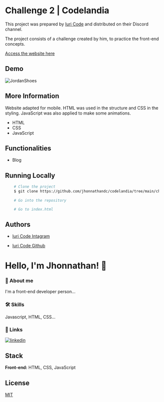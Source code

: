 
# Challenge 2 | Codelandia

This project was prepared by [Iuri Code](https://www.instagram.com/iuricode/) and distributed on their Discord channel.

The project consists of a challenge created by him, to practice the front-end concepts.

[Access the website here](https://jhonnathan-jordanshoes.netlify.app)
## Demo

![JordanShoes](https://user-images.githubusercontent.com/82620787/171305813-ef052e7e-bdc6-4a51-9846-8e3570ad1da7.png)
## More Information

Website adapted for mobile. HTML was used in the structure and CSS in the styling. JavaScript was also applied to make some animations.
- HTML
- CSS
- JavaScript
## Functionalities

- Blog
## Running Locally



```bash
    # Clone the project
    $ git clone https://github.com/jhonnathandc/codelandia/tree/main/challenge_2
    
    # Go into the repository

    # Go to index.html
```


## Authors

- [Iuri Code Intagram](https://www.instagram.com/iuricode/)

- [Iuri Code Github](https://github.com/iuricode)


# Hello, I'm Jhonnathan! 👋


### 🚀 About me
I'm a front-end developer person...

### 🛠 Skills
Javascript, HTML, CSS...


### 🔗 Links
[![linkedin](https://img.shields.io/badge/linkedin-0A66C2?style=for-the-badge&logo=linkedin&logoColor=white)](https://www.linkedin.com/in/jhonnathan-cora-6427661b0/)


## Stack

**Front-end:** HTML, CSS, JavaScript

## License

[MIT](https://choosealicense.com/licenses/mit/)
